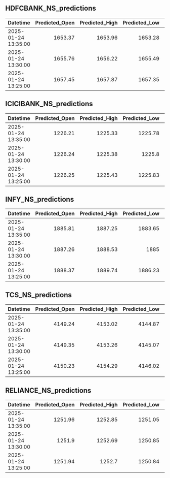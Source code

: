 ## HDFCBANK_NS_predictions
| Datetime            |   Predicted_Open |   Predicted_High |   Predicted_Low |   Predicted_Close |   Predicted_Volume |
|:--------------------|-----------------:|-----------------:|----------------:|------------------:|-------------------:|
| 2025-01-24 13:35:00 |          1653.37 |          1653.96 |         1653.28 |           1651.77 |             155379 |
| 2025-01-24 13:30:00 |          1655.76 |          1656.22 |         1655.49 |           1654.04 |             156930 |
| 2025-01-24 13:25:00 |          1657.45 |          1657.87 |         1657.35 |           1655.81 |             156652 |

## ICICIBANK_NS_predictions
| Datetime            |   Predicted_Open |   Predicted_High |   Predicted_Low |   Predicted_Close |   Predicted_Volume |
|:--------------------|-----------------:|-----------------:|----------------:|------------------:|-------------------:|
| 2025-01-24 13:35:00 |          1226.21 |          1225.33 |         1225.78 |           1225.89 |            99738.1 |
| 2025-01-24 13:30:00 |          1226.24 |          1225.38 |         1225.8  |           1225.9  |           100934   |
| 2025-01-24 13:25:00 |          1226.25 |          1225.43 |         1225.83 |           1225.89 |           102268   |

## INFY_NS_predictions
| Datetime            |   Predicted_Open |   Predicted_High |   Predicted_Low |   Predicted_Close |   Predicted_Volume |
|:--------------------|-----------------:|-----------------:|----------------:|------------------:|-------------------:|
| 2025-01-24 13:35:00 |          1885.81 |          1887.25 |         1883.65 |           1884.65 |            47800.5 |
| 2025-01-24 13:30:00 |          1887.26 |          1888.53 |         1885    |           1886.12 |            48960.1 |
| 2025-01-24 13:25:00 |          1888.37 |          1889.74 |         1886.23 |           1887.43 |            51387.6 |

## TCS_NS_predictions
| Datetime            |   Predicted_Open |   Predicted_High |   Predicted_Low |   Predicted_Close |   Predicted_Volume |
|:--------------------|-----------------:|-----------------:|----------------:|------------------:|-------------------:|
| 2025-01-24 13:35:00 |          4149.24 |          4153.02 |         4144.87 |           4147.82 |            15852.5 |
| 2025-01-24 13:30:00 |          4149.35 |          4153.26 |         4145.07 |           4147.88 |            15896.9 |
| 2025-01-24 13:25:00 |          4150.23 |          4154.29 |         4146.02 |           4148.79 |            16002.7 |

## RELIANCE_NS_predictions
| Datetime            |   Predicted_Open |   Predicted_High |   Predicted_Low |   Predicted_Close |   Predicted_Volume |
|:--------------------|-----------------:|-----------------:|----------------:|------------------:|-------------------:|
| 2025-01-24 13:35:00 |          1251.96 |          1252.85 |         1251.05 |           1252.03 |            93322.4 |
| 2025-01-24 13:30:00 |          1251.9  |          1252.69 |         1250.85 |           1251.84 |            94838.7 |
| 2025-01-24 13:25:00 |          1251.94 |          1252.7  |         1250.84 |           1251.8  |            98365.2 |

